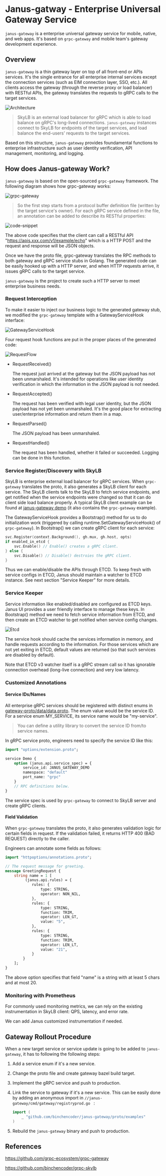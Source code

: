 # Janus-gatway - Enterprise Universal Gateway Service

`janus-gateway` is a enterprise universal gateway service for mobile, native, and web apps.
It's based on `grpc-gateway` and mobile team's gateway development experience.

## Overview

`janus-gateway` is a thin gateway layer on top of all front-end or APIs services. It's the single entrance for all enterprise internal services except the connection services (such as EIM connection layer, SSO, etc.). All clients access the gateway (through the reverse proxy or load balancer) with RESTful APIs, the gateway translates the requests to gRPC calls to the target services.

![Architecture](images/Arch.png)

>  SkyLB is an external load balancer for gRPC which is able to load balance on
> gRPC's long-lived connections. `janus-gateway` instances connect to SkyLB for endpoints
> of the target services, and load balance the end-users' requests to the target
> services.

Based on this structure, `janus-gateway` provides foundamental functions to enterprise
infrastructure such as user identity verification, API management, monitoring,
and logging.

## How does Janus-gateway Work?

`janus-gateway` is based on the open-sourced `grpc-gateway` framework. The following
diagram shows how grpc-gateway works:

![grpc-gateway](images/mechanism.png)

>  So the first step starts from a protocol buffer definition file (written by
> the target service's owner). For each gRPC service defined in the file, an
> annotation can be added to describe its RESTful properties:

![code-snippet](images/code-snippet.png)

The above code specifies that the client can call a RESTful API
"https://apis.xxx.com/v1/example/echo" which is a HTTP POST and the
request and response will be JSON objects.

Once we have the proto file, grpc-gateway translates the RPC methods to both
gateway and gRPC service stubs in Golang. The generated code can be easily
hooked up with a HTTP server, and when HTTP requests arrive, it issues gRPC
calls to the target service.

`janus-gateway` is the project to create such a HTTP server to meet enterprise business
needs.

### Request Interception

To make it easier to inject our business logic to the generated gateway stub,
we modified the `grpc-gateway` template with a GatewayServiceHook interface:

![GatewayServiceHook](images/gateway-service-hook.png)

Four request hook functions are put in the proper places of the generated
code:

![RequestFlow](images/request-flow.png)

- RequestReceived()

	The request just arrived at the gateway but the JSON payload has not
	been unmarshaled. It's intended for operations like user identity
	verification in which the information in the JSON payload is not needed.

- RequestAccepted()

	The request has been verified with legal user identity, but the JSON
	payload has not yet been unmarshaled. It's the good place for
	extracting user/enterprise information and return them in a map.

- RequestParsed()

	The JSON payload has been unmarshaled.

- RequestHandled()

	The request has been handled, whether it failed or succeeded. Logging
	can be done in this function.

### Service Register/Discovery with SkyLB

SkyLB is enterprise external load balancer for gRPC services. When `grpc-gateway`
translates the proto, it also generates a SkyLB client for each service. The
SkyLB clients talk to the SkyLB to fetch service endpoints, and get notified
when the service endpoints were changed so that it can do client side load
balance properly. A typical SkyLB client example can be found at
[janus-gateway demo](https://github.com/binchencoder/janus-gateway/tree/master/examples/gateway) (it also contains the `grpc-gateway` example).

The GatewayServiceHook provides a Bootstrap() method for us to do
initialization work (triggered by calling runtime.SetGatewayServiceHook() of
`grpc-gateway`). In Bootstrap() we can create gRPC client for each service:

```go
svc.Register(context.Background(), gh.mux, gh.host, opts)
if enabled_in_etcd {
	svc.Enable() // Enable() creates a gRPC client.
} else {
	svc.Disable() // Disable() destroies the gRPC client.
}
```

Thus we can enable/disable the APIs through ETCD. To keep fresh with service
configs in ETCD, Janus should maintain a watcher to ETCD instance. See next
section "Service Keeper" for more details.

### Service Keeper

Service information like enabled/disabled are configured as ETCD keys. Janus
UI provides a user friendly interface to manage these keys. In Bootstrap()
method we need to fetch service information from ETCD, and then create an ETCD
watcher to get notified when service config changes.

![Etcd](images/etcd.png)

The service hook should cache the services information in memory, and handle
requests according to the information. For those services which are not
yet exiting in ETCD, default values are returned (so that such services are
disabled by default).

Note that ETCD v3 watcher itself is a gRPC stream call so it has ignorable
connection overhead (long-live connection) and very low latency.

### Customized Annotations

#### Service IDs/Names

All enterprise gRPC services should be registered with distinct enums in
[gateway-proto/data/data.proto](https://github.com/binchencoder/gateway-proto/tree/master/data/data.proto). The enum value would be the service
ID. For a service enum MY_SERVICE, its service name would be
"my-service". 

> You can define a utility library to convert the service ID from/to service names.

In gRPC service proto, engineers need to specify the service ID like this:

```proto
import "options/extension.proto";

service Demo {
	option (janus.api.service_spec) = {
		service_id: JANUS_GATEWAY_DEMO
		namespace: "default"
		port_name: "grpc"
	}
	// RPC definitions below.
}
```

The service spec is used by `grpc-gateway` to connect to SkyLB server and create
gRPC clients.

#### Field Validation

When `grpc-gateway` translates the proto, it also generates validation logic
for certain fields in request. If the validation failed, it returns HTTP 400
(BAD REQUEST) directly to the caller.

Engineers can annotate some fields as follows:

```proto
import "httpoptions/annotations.proto";

// The request message for greeting.
message GreetingRequest {
	string name = 1 [
		 (janus.api.rules) = {
			rules: {
				type: STRING,
				operator: NON_NIL,
			},
			rules: {
				type: STRING,
				function: TRIM,
				operator: LEN_GT,
				value: "5",
			},
			rules: {
				type: STRING,
				function: TRIM,
				operator: LEN_LT,
				value: "21",
			}
		}
	];
}
```

The above option specifies that field "name" is a string with at least 5 chars
and at most 20.

### Monitoring with Prometheus

For commonly used monitoring metrics, we can rely on the existing
instrumentation in SkyLB client: QPS, latency, and error rate.

We can add Janus customized instrumentation if needed.

## Gateway Rollout Procedure

When a new target service or service update is going to be added to `janus-gateway`,
it has to following the following steps:

1. Add a service enum if it's a new service.

2. Change the proto file and create gateway bazel build target.

3. Implement the gRPC service and push to production.

4. Link the service to gateway if it's a new service. This can be easily done
	by adding an anonymous import in `//janus-gateway/cmd/gateway/registryprod.go ` :
	
	```go
	import (
		_ "github.com/binchencoder/janus-gateway/proto/examples"
	)
	```
	
5. Rebuild the `janus-gateway` binary and push to production.


## References

https://github.com/grpc-ecosystem/grpc-gateway

https://github.com/binchencoder/grpc-skylb